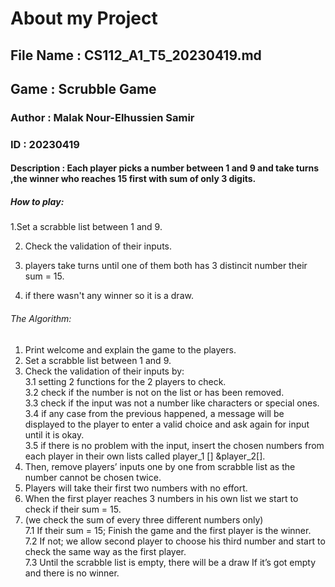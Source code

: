 # About my Project
## File Name : CS112_A1_T5_20230419.md
## Game : Scrubble Game
### Author : Malak Nour-Elhussien Samir
### ID : 20230419
#### Description : Each player picks a number between 1 and 9 and take turns ,the winner who reaches 15 first with sum of only 3 digits.
##### How to play: 
1.Set a scrabble list between 1 and 9.

2. Check the validation of their inputs.
 
3. players take turns until one of them both has 3 distincit number their sum = 15.

4. if there wasn't any winner so it is a draw.

###### The Algorithm:
 1. Print welcome and explain the game to the players.                                                                                                                                                                                                    
2. Set a scrabble list between 1 and 9.                                                                                                                                                                                                  
3. Check the validation of their inputs by:                                                                                                                                                                                                                     
3.1 setting 2 functions for the 2 players to check.                                                                                                                                                                    
3.2 check if the number is not on the list or has been removed.                                                                                                                                                                                                                      
3.3 check if the input was not a number like characters or special ones.                                                                                                                                                                                                                                                                                              
3.4 if any case from the previous happened, a message will be displayed to the player to enter a valid choice and ask again for input until it is okay.                                                                                                                                                                                                
3.5 if there is no problem with the input, insert the chosen numbers from each player in their own lists called player_1 [] &player_2[].                                                                                                                                                                                                            
4. Then, remove players’ inputs one by one from scrabble list as the number cannot be chosen twice.                                                                                                                                                                      
5. Players will take their first two numbers with no effort.                                                                                                                                                                                                                                                    
6. When the first player reaches 3 numbers in his own list we start to check if their sum = 15.                                                                                                                                                                            
7. (we check the sum of every three different numbers only)                                                                                                                                                                                                                                                                      
7.1 If their sum = 15; Finish the game and the first player is the winner.                                                                                                                                                                                                                                                      
7.2 If not; we allow second player to choose his third number and start to check the same way as the first player.                                                                                                                                                                                                                
7.3 Until the scrabble list is empty, there will be a draw If it’s got empty and there is no winner.
